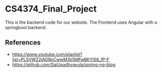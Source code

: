 # CS4374_Final_Project

This is the backend code for our website. The Frontend uses Angular with a springboot backend.

## References

- https://www.youtube.com/playlist?list=PLSVW22jAG8pCwwM3tjSMfwBKYIS6_fP-F
- https://github.com/SaiUpadhyayula/spring-ng-blog
